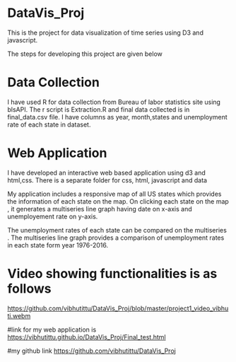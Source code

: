 # DataVis_Proj
This is the project for data visualization of time series using D3 and javascript.

The steps for developing this project are given below

# Data Collection

I have used R for data collection from Bureau of labor statistics site using blsAPI. The r script is Extraction.R and final data collected is in final_data.csv file. I have columns as year, month,states and unemployment rate of each state in dataset.

# Web Application
 
I have developed an interactive web based application using d3 and html,css.
There is a separate folder for css, html, javascript and data

My application includes a responsive map of all US states which provides the information of each state on the map. On clicking each state on the map , it generates a multiseries line graph having date on x-axis and unemployement rate on y-axis. 

The unemployment rates of each state can be compared on the multiseries . The multiseries line graph provides a comparison of unemployment rates in each state form year 1976-2016.

# Video showing functionalities is as follows
https://github.com/vibhutittu/DataVis_Proj/blob/master/project1_video_vibhuti.webm

#link for my web application is 
https://vibhutittu.github.io/DataVis_Proj/Final_test.html

#my github link
https://github.com/vibhutittu/DataVis_Proj




